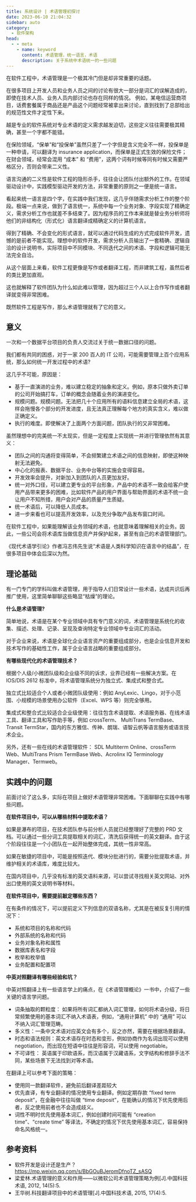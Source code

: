 ```yaml
---
title: 系统设计 | 术语管理初探讨
date: 2023-06-10 21:04:32
sidebar: auto
category: 
  - 软件架构
head:
  - - meta
    - name: keyword
      content: 术语管理，统一语言，术语
      description: 关于系统中术语统一的一些问题
---
```

在软件工程中，术语管理是一个极其冷门但是却非常重要的话题。

在很多项目上开发人员和业务人员之间的讨论有很大一部分是词汇的误解造成的，即使在技术人员、业务人员内部讨论也存在同样的情况。 例如，某电信运营商项目，话费套餐属于商品还是产品这个问题经常被拿出来讨论，直到找到了总部给出的规范性文件才定性下来。

越是专业的软件系统对专业术语的定义需求越发迫切，这些定义往往需要极其精确，甚至一个字都不能错。

在保险领域，“保单”和“投保单”虽然只差了一个字但是含义完全不一样，投保单是一种申请，可以翻译为 insurance application，而保单是正式生效的保险文件；在财会领域，经常会混用 “成本” 和 “费用”，这两个词有时候等同有时候又需要严格区分，否则会带来二义性。

语言沟通的二义性是软件工程的隐形杀手，往往会让团队付出额外的工作。在领域驱动设计中，实践模型驱动开发的方法，非常重要的原则之一便是统一语言。

看起来统一语言是四个字，在实践中我们发现，这几乎伴随需求分析工作的整个阶段。极端一点来说，做到了语言统一，系统中每一个业务对象、字段实现了精确定义，需求分析工作也就差不多结束了。因为程序员的工作本来就是替业务分析师将他们的非结构化（形式化）语言翻译成精确定义的计算机语言。

得到了精确、不会变化的形式语言，就可以通过代码生成的方式完成软件开发，遗憾的是前者不能实现。理想中的软件开发，需求分析人员输出了一套精确、逻辑自洽的设计说明书，实际项目中不同模块、不同迭代之间的术语、字段和逻辑可能无法完全自洽。

从这个层面上来看，软件工程更像是写作或者翻译工程，而非建筑工程，虽然后者的类比更加直观。

这也就解释了软件团队为什么如此难以管理，因为超过三个人以上合作写作或者翻译就变得非常困难。

既然软件工程是写作，那么术语管理就有了它的意义。

## 意义

一次和一个数据平台项目的负责人交流过关于统一数据口径的问题。

我们都有共同的困惑，对于一家 200 百人的 IT 公司，可能需要管理上百个应用系统，那么如何统一开发过程中的术语?

这几乎不可能，原因是：

- 基于一直演进的业务，难以建立稳定的抽象和定义。例如，原本只做外卖订单的公司开始搞打车，订单的概念会随着业务的演进变化。
- 规模问题。规模问题。无法把几十个应用所有的语料信息建立全局的术语，这样会拖慢各个部分的开发进度，且无法真正理解每个地方的真实含义，难以做正确定义。
- 执行的难度。即使解决了上面两个方面问题，团队执行的又非常困难。

虽然理想中的完美统一不太现实，但是一定程度上实现统一并进行管理依然有其意义：

- 团队之间的沟通将变得简单，不会频繁建立术语之间的信息映射，即使这种映射无法避免。
- 中心化的报表、数据平台、业务中台等的实施会变得容易。
- 开发效率会提升，对新加入到团队的人员更加友好。
- 统一对外口径，可以建立更专业的平台形象，产品中的术语不一致会给客户使用产品带来更多的困难，比如软件产品的用户界面与帮助界面的术语不统一会让用户不知所措，用户会对产品的质量产生质疑。
- 统一术语后，可以降低人员成本。
- 进一步来看也可以提高开发效率，以及充分争取产品发布窗口时间。

在软件工程中，如果能理解该业务领域的术语，也就意味着理解相关的业务。因此，一些公司会将术语库当做信息资产并保护起来，甚至有自己的术语管理部门。

《现代术语学引论》作者冯志伟先生说“术语是人类科学知识在语言中的结晶”，在很多项目中体会后深以为然。

## 理论基础

有一门专门的学科叫做术语管理，用于指导人们日常设计一些术语，达成共识后再推广使用，这里简单聊聊这些略显“枯燥”的理论。

**什么是术语管理?**

简单地说，术语是在某个专业领域中具有专门意义的词，术语管理是系统化的收集、描述、处理、记录、呈现及查询特定专业领域中专业词汇的活动。

对于企业来说，术语是全球化企业语言资产的重要组成部分，也是企业信息开发和技术写作的基础性工作，属于企业语言战略的重要组成部分。

**有哪些现代化的术语管理技术？**

根据个人级/小微团队级和企业级不同的诉求，业界已经有一些解决方案。在 IOS/DIS 2612 标准中，将术语管理系统分为独立式、集成式和整合式。

独立式比较适合个人或者小微团队级使用：例如 AnyLexic、Lingo，对于小范围、小规模的场景使用办公软件（Excel、WPS 等）则完全够用。

集成式和整合式比较适合企业级使用：往往包含术语提取、术语服务器、在线术语工具、翻译工具和写作助手等，例如 crossTerm、 MultiTrans TermBase、Transit TermStar，国内的东方雅信、传神、朗瑞、语智云帆等语言服务或语言技术企业。

另外，还有一些在线的术语管理软件： SDL Multiterm Online、crossTerm Web、MultiTrans Prism TermBase Web、Acrolinx IQ Terminology Manager、Termweb。

## 实践中的问题

前面讨论了这么多，实际在项目上做好术语管理非常困难。下面聊聊在实践中有哪些问题。

**在软件项目中，可以从哪些材料中提取术语？**

如果是瀑布的项目，在技术团队参与前分析人员就已经整理好了完整的 PRD 文档。可以通过一些分词工具提取相关的词汇，清洗后获得统一的英文翻译。由于这个阶段往往是一个小团队在一起开始整体完成，其统一性非常高。

如果在敏捷的项目中，可能是按照迭代、模块分批进行的，需要分批提取术语，并维护相关的术语库，难度比较大。

在国内项目中，几乎没有标准的英文语料来源，可以尝试寻找相关英文网站、对外出口使用的英文说明书等材料。

**在软件项目中，需要提前敲定哪些东西？**

在有条件的情况下，可以提前定义下列信息的双语名称，尤其是在被反复引用的情况下：

- 系统和项目的名称和代码
- 外部系统的名称和代码
- 业务对象名称和属性
- 数据库表名和字段
- 枚举和枚举值
- 业务配置和配置项

**中英对照翻译有哪些经验和坑？**

中英对照翻译上有一些语言学上的痛点，在《术语管理概论》一书中，介绍了一些关键的语言学问题。

- 词条抽取的颗粒度： 如果将所有词汇都纳入词汇管理，如何将术语分级，将日常频繁使用的基本词汇不纳入术语表，例如，“通用计算机” 中的 “通用” 可以不纳入词汇管理范畴。
- 多义性：一条中文术语对应英文会有多个，反之亦然，需要在根据场景翻译。
- 时态和语法规则：英文术语存在时态和变形，例如协商作为名词出现可以使用 negotiation，而出现在短语中往往是形容词，可以使用 negotiable。
- 不可译性： 英语属于印欧语系，而汉语属于汉藏语系，文字结构和修辞手法不同，某些场景下无法找到对等术语。

在翻译上可以参考下面的策略：

- 使用同一款翻译软件，避免前后翻译差距较大
- 优先直译，有专业翻译的情况使用专业翻译。例如定期存款 “fixed term deposit”，在金融中往往叫做 “time deposit”，在能确认的情况下优先使用后者，反之使用前者也不会造成歧义。
- 词性不明时优先使用基本词汇，例如创建时间可能有 “creation time”、“create time” 等译法，不确定的情况下优先使用基本词汇，容易保持命名风格统一。

## 参考资料

- 软件开发是设计还是生产？https://mp.weixin.qq.com/s/BbGOuBJeromDfnoTZ_sASQ
- 梁爱林.术语管理的意义和作用——以微软公司术语管理策略为例[J].中国科技术语, 2012, 14(5):5.
- 王华树.科技翻译项目中的术语管理[J].中国科技术语, 2015, 17(4):5.
